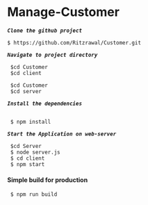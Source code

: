 # Manage-Customer
**_`Clone the github project`_**
```
$ https://github.com/Ritzrawal/Customer.git
```
**_`Navigate to project directory`_**
```
 $cd Customer
 $cd client
```
```
 $cd Customer
 $cd server
```

**_`Install the dependencies`_**
```
 
 $ npm install 

```


**_`Start the Application on web-server`_**
```
 $cd Server
 $ node server.js 
 $ cd client
 $ npm start
```
 #### **Simple build for production** ####

```
 $ npm run build 
```
